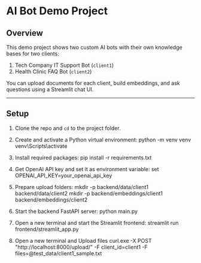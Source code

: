 # AI Bot Demo Project

## Overview

This demo project shows two custom AI bots with their own knowledge bases for two clients:

1. Tech Company IT Support Bot (`client1`)
2. Health Clinic FAQ Bot (`client2`)

You can upload documents for each client, build embeddings, and ask questions using a Streamlit chat UI.

---

## Setup

1. Clone the repo and `cd` to the project folder.

2. Create and activate a Python virtual environment:
python -m venv venv
venv\Scripts\activate

3. Install required packages:
pip install -r requirements.txt

4. Get OpenAI API key and set it as environment variable:
set OPENAI_API_KEY=your_openai_api_key

5. Prepare upload folders:
mkdir -p backend/data/client1 backend/data/client2
mkdir -p backend/embeddings/client1 backend/embeddings/client2

6. Start the backend FastAPI server:
python main.py

7. Open a new terminal and start the Streamlit frontend:
streamlit run frontend/streamlit_app.py

8. Open a new terminal and Upload files
curl.exe -X POST "http://localhost:8000/upload/" -F client_id=client1 -F files=@test_data/client1_sample.txt
